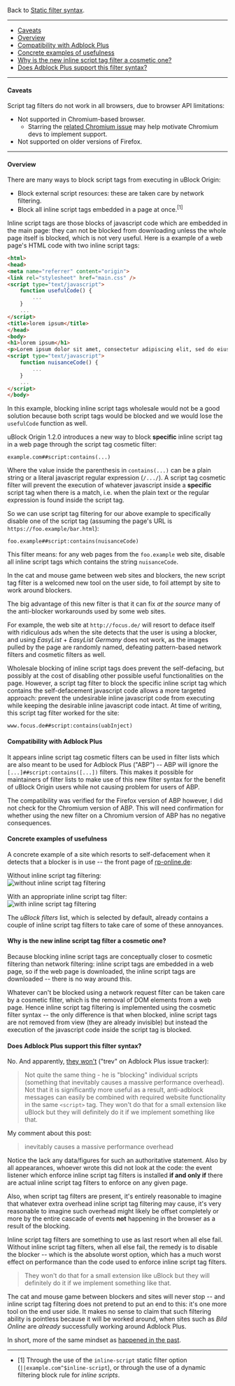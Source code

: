 Back to [Static filter syntax](https://github.com/gorhill/uBlock/wiki/Static-filter-syntax).

***

- [Caveats](#caveats)
- [Overview](#overview)
- [Compatibility with Adblock Plus](#compatibility-with-adblock-plus)
- [Concrete examples of usefulness](#concrete-examples-of-usefulness)
- [Why is the new inline script tag filter a cosmetic one?](#why-is-the-new-inline-script-tag-filter-a-cosmetic-one)
- [Does Adblock Plus support this filter syntax?](#does-adblock-plus-support-this-filter-syntax)

***

#### Caveats

Script tag filters do not work in all browsers, due to browser API limitations:

- Not supported in Chromium-based browser.
    - Starring the [related Chromium issue](https://code.google.com/p/chromium/issues/detail?id=168175) may help motivate Chromium devs to implement support.
- Not supported on older versions of Firefox.

***

#### Overview

There are many ways to block script tags from executing in uBlock Origin:

- Block external script resources: these are taken care by network filtering.
- Block all inline script tags embedded in a page at once.<sup>[1]</sup>

Inline script tags are those blocks of javascript code which are embedded in the main page: they can not be blocked from downloading unless the whole page itself is blocked, which is not very useful. Here is a example of a web page's HTML code with two inline script tags:

```html
<html>
<head>
<meta name="referrer" content="origin">
<link rel="stylesheet" href="main.css" />
<script type="text/javascript">
    function usefulCode() {
        ...
    }
    ...
</script>
<title>lorem ipsum</title>
</head>
<body>
<h1>lorem ipsum</h1>
<p>Lorem ipsum dolor sit amet, consectetur adipiscing elit, sed do eiusmod tempor incididunt ut labore et dolore magna aliqua.</p>
<script type="text/javascript">
    function nuisanceCode() {
        ...
    }
    ...
</script>
</body>
```

In this example, blocking inline script tags wholesale would not be a good solution because both script tags would be blocked and we would lose the `usefulCode` function as well.

uBlock Origin 1.2.0 introduces a new way to block **specific** inline script tag in a web page through the script tag cosmetic filter:

    example.com##script:contains(...)

Where the value inside the parenthesis in `contains(...)` can be a plain string or a literal javascript regular expression (`/.../`). A script tag cosmetic filter will prevent the execution of whatever javascript inside a **specific** script tag when there is a match, i.e. when the plain text or the regular expression is found inside the script tag.

So we can use script tag filtering for our above example to specifically disable one of the script tag (assuming the page's URL is `https://foo.example/bar.html`):

    foo.example##script:contains(nuisanceCode)

This filter means: for any web pages from the `foo.example` web site, disable all inline script tags which contains the string `nuisanceCode`.

In the cat and mouse game between web sites and blockers, the new script tag filter is a welcomed new tool on the user side, to foil attempt by site to work around blockers.

The big advantage of this new filter is that it can fix _at the source_ many of the anti-blocker workarounds used by some web sites.

For example, the web site at `http://focus.de/` will resort to deface itself with ridiculous ads when the site detects that the user is using a blocker, and using _EasyList_ + _EasyList Germany_ does not work, as the images pulled by the page are randomly named, defeating pattern-based network filters and cosmetic filters as well.

Wholesale blocking of inline script tags does prevent the self-defacing, but possibly at the cost of disabling other possible useful functionalities on the page. However, a script tag filter to block the specific inline script tag which contains the self-defacement javascript code allows a more targeted approach: prevent the undesirable inline javascript code from executing while keeping the desirable inline javascript code intact. At time of writing, this script tag filter worked for the site:

    www.focus.de##script:contains(uabInject)

#### Compatibility with Adblock Plus

It appears inline script tag cosmetic filters can be used in filter lists which are also meant to be used for Adblock Plus ("ABP") -- ABP will ignore the `[...]##script:contains([...])` filters. This makes it possible for maintainers of filter lists to make use of this new filter syntax for the benefit of uBlock Origin users while not causing problem for users of ABP.

The compatibility was verified for the Firefox version of ABP however, I did not check for the Chromium version of ABP. This will need confirmation for whether using the new filter on a Chromium version of ABP has no negative consequences.

#### Concrete examples of usefulness

A concrete example of a site which resorts to self-defacement when it detects that a blocker is in use -- the front page of [rp-online.de](http://www.rp-online.de/):

Without inline script tag filtering:<br>
![without inline script tag filtering](https://cloud.githubusercontent.com/assets/585534/10417577/ec9bbe80-700e-11e5-8fc1-3f21358b45ee.png)

With an appropriate inline script tag filter:<br>
![with inline script tag filtering](https://cloud.githubusercontent.com/assets/585534/10417578/eeb27aba-700e-11e5-9c2e-0845cd27b404.png)

The _uBlock filters_ list, which is selected by default, already contains a couple of inline script tag filters to take care of some of these annoyances.

#### Why is the new inline script tag filter a cosmetic one?

Because blocking inline script tags are conceptually closer to cosmetic filtering than network filtering: inline script tags are embedded in a web page, so if the web page is downloaded, the inline script tags are downloaded -- there is no way around this.

Whatever can't be blocked using a network request filter can be taken care by a cosmetic filter, which is the removal of DOM elements from a web page. Hence inline script tag filtering is implemented using the cosmetic filter syntax -- the only difference is that when blocked, inline script tags are not removed from view (they are already invisible) but instead the execution of the javascript code inside the script tag is blocked.

#### Does Adblock Plus support this filter syntax?

No. And apparently, [they won't](https://issues.adblockplus.org/ticket/748#comment:9) ("trev" on Adblock Plus issue tracker):

> Not quite the same thing - he is "blocking" individual scripts (something that inevitably causes a massive performance overhead). Not that it is significantly more useful as a result, anti-adblock messages can easily be combined with required website functionality in the same `<script>` tag. They won't do that for a small extension like uBlock but they will definitely do it if we implement something like that.

My comment about this post:

> inevitably causes a massive performance overhead

Notice the lack any data/figures for such an authoritative statement. Also by all appearances, whoever wrote this did not look at the code: the event listener which enforce inline script tag filters is installed **if and only if** there are actual inline script tag filters to enforce on any given page.

Also, when script tag filters are present, it's entirely reasonable to imagine that whatever extra overhead inline script tag filtering may cause, it's very reasonable to imagine such overhead might likely be offset completely or more by the entire cascade of events **not** happening in the browser as a result of the blocking.

Inline script tag filters are something to use as last resort when all else fail. Without inline script tag filters, when all else fail, the remedy is to disable the blocker -- which is the absolute worst option, which has a much worst effect on performance than the code used to enforce inline script tag filters.

> They won't do that for a small extension like uBlock but they will definitely do it if we implement something like that.

The cat and mouse game between blockers and sites will never stop -- and inline script tag filtering does not pretend to put an end to this: it's one more tool on the end user side. It makes no sense to claim that such filtering ability is pointless because it will be worked around, when sites such as _Bild Online_ are _already_ successfully working around Adblock Plus.

In short, more of the same mindset as [happened in the past](https://bugzilla.mozilla.org/show_bug.cgi?id=988266#c39).

***

- [1] Through the use of the `inline-script` static filter option (`||example.com^$inline-script`), or through the use of a dynamic filtering block rule for _inline scripts_.